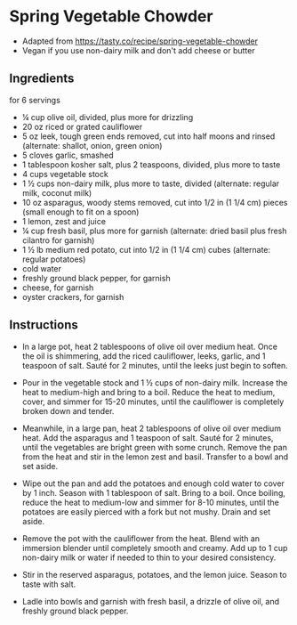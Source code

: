 # Spring Vegetable Chowder

* Adapted from https://tasty.co/recipe/spring-vegetable-chowder
* Vegan if you use non-dairy milk and don't add cheese or butter

## Ingredients

for 6 servings

* ¼ cup olive oil, divided, plus more for drizzling
* 20 oz riced or grated cauliflower
* 5 oz leek, tough green ends removed, cut into half moons and rinsed (alternate: shallot, onion, green onion)
* 5 cloves garlic, smashed
* 1 tablespoon kosher salt, plus 2 teaspoons, divided, plus more to taste
* 4 cups vegetable stock
* 1 ½ cups non-dairy milk, plus more to taste, divided (alternate: regular milk, coconut milk)
* 10 oz asparagus, woody stems removed, cut into 1/2 in (1 1/4 cm) pieces (small enough to fit on a spoon)
* 1 lemon, zest and juice
* ¼ cup fresh basil, plus more for garnish (alternate: dried basil plus fresh cilantro for garnish)
* 1 ½ lb medium red potato, cut into 1/2 in (1 1/4 cm) cubes (alternate: regular potatoes)
* cold water
* freshly ground black pepper, for garnish
* cheese, for garnish 
* oyster crackers, for garnish

## Instructions

* In a large pot, heat 2 tablespoons of olive oil over medium heat. Once the oil is shimmering, add the riced cauliflower, leeks, garlic, and 1 teaspoon of salt. Sauté for 2 minutes, until the leeks just begin to soften.

* Pour in the vegetable stock and 1 ½ cups of non-dairy milk. Increase the heat to medium-high and bring to a boil. Reduce the heat to medium, cover, and simmer for 15-20 minutes, until the cauliflower is completely broken down and tender.

* Meanwhile, in a large pan, heat 2 tablespoons of olive oil over medium heat. Add the asparagus and 1 teaspoon of salt. Sauté for 2 minutes, until the vegetables are bright green with some crunch. Remove the pan from the heat and stir in the lemon zest and basil. Transfer to a bowl and set aside.

* Wipe out the pan and add the potatoes and enough cold water to cover by 1 inch. Season with 1 tablespoon of salt. Bring to a boil. Once boiling, reduce the heat to medium-low and simmer for 8-10 minutes, until the potatoes are easily pierced with a fork but not mushy. Drain and set aside.

* Remove the pot with the cauliflower from the heat. Blend with an immersion blender until completely smooth and creamy. Add up to 1 cup non-dairy milk or water if needed to thin to your desired consistency.

* Stir in the reserved asparagus, potatoes, and the lemon juice. Season to taste with salt.

* Ladle into bowls and garnish with fresh basil, a drizzle of olive oil, and freshly ground black pepper.
